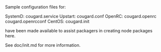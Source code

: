 Sample configuration files for:

SystemD: cougard.service
Upstart: cougard.conf
OpenRC:  cougard.openrc
         cougard.openrcconf
CentOS:  cougard.init

have been made available to assist packagers in creating node packages here.

See doc/init.md for more information.